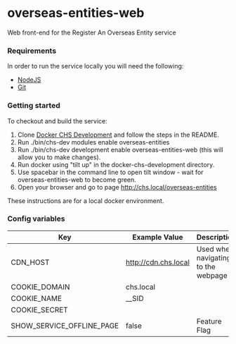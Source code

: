 # overseas-entities-web
Web front-end for the Register An Overseas Entity service

### Requirements

In order to run the service locally you will need the following:

- [NodeJS](https://nodejs.org/en/)
- [Git](https://git-scm.com/downloads)

### Getting started

To checkout and build the service:

1. Clone [Docker CHS Development](https://github.com/companieshouse/docker-chs-development) and follow the steps in the README. 
2. Run ./bin/chs-dev modules enable overseas-entities
3. Run ./bin/chs-dev development enable overseas-entities-web (this will allow you to make changes).
4. Run docker using "tilt up" in the docker-chs-development directory.
5. Use spacebar in the command line to open tilt window - wait for overseas-entities-web to become green.
6. Open your browser and go to page http://chs.local/overseas-entities

These instructions are for a local docker environment.


### Config variables

Key             | Example Value   | Description
----------------|---------------- |------------------------------------
CDN_HOST     | http://cdn.chs.local | Used when navigating to the webpage
COOKIE_DOMAIN| chs.local |
COOKIE_NAME  |__SID |
COOKIE_SECRET | 
SHOW_SERVICE_OFFLINE_PAGE | false | Feature Flag

